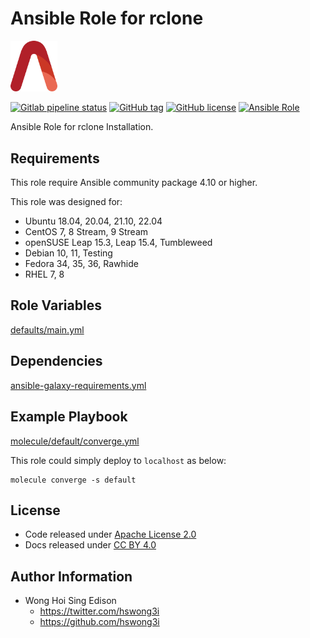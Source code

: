 # Ansible Role for rclone

<img src="/alvistack.svg" width="75" alt="AlviStack">

[![Gitlab pipeline status](https://img.shields.io/gitlab/pipeline/alvistack/ansible-role-rclone/master)](https://gitlab.com/alvistack/ansible-role-rclone/-/pipelines)
[![GitHub tag](https://img.shields.io/github/tag/alvistack/ansible-role-rclone.svg)](https://github.com/alvistack/ansible-role-rclone/tags)
[![GitHub license](https://img.shields.io/github/license/alvistack/ansible-role-rclone.svg)](https://github.com/alvistack/ansible-role-rclone/blob/master/LICENSE)
[![Ansible Role](https://img.shields.io/badge/galaxy-alvistack.rclone-blue.svg)](https://galaxy.ansible.com/alvistack/rclone)

Ansible Role for rclone Installation.

## Requirements

This role require Ansible community package 4.10 or higher.

This role was designed for:

  - Ubuntu 18.04, 20.04, 21.10, 22.04
  - CentOS 7, 8 Stream, 9 Stream
  - openSUSE Leap 15.3, Leap 15.4, Tumbleweed
  - Debian 10, 11, Testing
  - Fedora 34, 35, 36, Rawhide
  - RHEL 7, 8

## Role Variables

[defaults/main.yml](defaults/main.yml)

## Dependencies

[ansible-galaxy-requirements.yml](ansible-galaxy-requirements.yml)

## Example Playbook

[molecule/default/converge.yml](molecule/default/converge.yml)

This role could simply deploy to `localhost` as below:

    molecule converge -s default

## License

  - Code released under [Apache License 2.0](LICENSE)
  - Docs released under [CC BY 4.0](http://creativecommons.org/licenses/by/4.0/)

## Author Information

  - Wong Hoi Sing Edison
      - <https://twitter.com/hswong3i>
      - <https://github.com/hswong3i>
